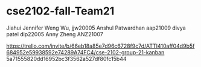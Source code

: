 # cse2102-fall-Team21
Jiahui Jennifer Weng Wu, jjw20005
Anshul Patwardhan aap21009
divya patel dip22005
Anny Zheng ANZ21007

https://trello.com/invite/b/66eb18a85e7d96c6728f9c7d/ATTI410aff04d9b5f684952e59938592e74289A74FC4/cse-2102-group-21-kanban 5a71555820dd16952bc3f3562a527df80fc15b44
